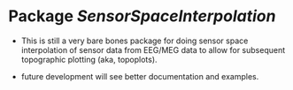 # Package _SensorSpaceInterpolation_

* This is still a very bare bones package for doing sensor space interpolation
of sensor data from EEG/MEG data to allow for subsequent topographic plotting
(aka, topoplots).

* future development will see better documentation and examples.